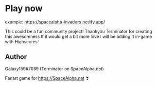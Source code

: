 # Play now 

example: https://spacealpha-invaders.netlify.app/

This could be a fun community project! Thankyou Terminator for creating this awesomness If it would get a bit more love I will be adding it in-game with Highscores!

## Author 

Galaxy159#7069  (Terminator on SpaceAlpha.net)

Fanart game for https://SpaceAlpha.net ❣

